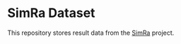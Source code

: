 # SimRa Dataset
This repository stores result data from the [SimRa](https://www.digital-future.berlin/en/research/projects/simra/) project.
